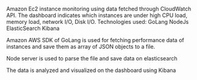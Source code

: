 Amazon Ec2 instance monitoring using data fetched through CloudWatch API.
The dashboard indicates which instances are under high CPU load, memory load, network I/O, Disk I/O.
Technologies used:
GoLang
NodeJs
ElasticSearch
Kibana

Amazon AWS SDK of GoLang is used for fetching performance data of instances and save them as array of JSON objects to a file.

Node server is used to parse the file and save data on elasticsearch

The data is analyzed and visualized on the dashboard using Kibana

